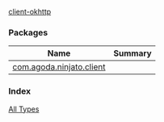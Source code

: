 [client-okhttp](./index.md)

### Packages

| Name | Summary |
|---|---|
| [com.agoda.ninjato.client](com.agoda.ninjato.client/index.md) |  |

### Index

[All Types](alltypes/index.md)